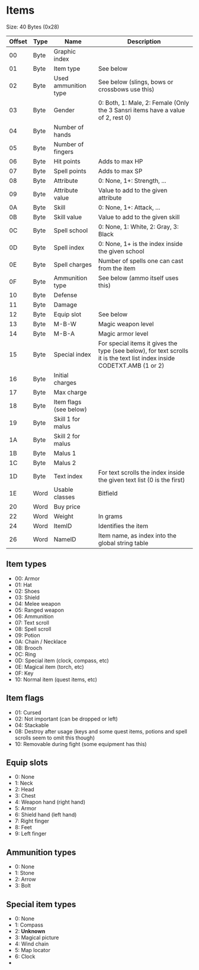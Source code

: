 # Items


Size: 40 Bytes (0x28)

Offset | Type | Name | Description
--- | --- | --- | ---
00 | Byte | Graphic index |
01 | Byte | Item type | See below
02 | Byte | Used ammunition type | See below (slings, bows or crossbows use this)
03 | Byte | Gender | 0: Both, 1: Male, 2: Female (Only the 3 Sansri items have a value of 2, rest 0)
04 | Byte | Number of hands |
05 | Byte | Number of fingers |
06 | Byte | Hit points | Adds to max HP
07 | Byte | Spell points | Adds to max SP
08 | Byte | Attribute | 0: None, 1+: Strength, ...
09 | Byte | Attribute value | Value to add to the given attribute
0A | Byte | Skill | 0: None, 1+: Attack, ...
0B | Byte | Skill value | Value to add to the given skill
0C | Byte | Spell school | 0: None, 1: White, 2: Gray, 3: Black
0D | Byte | Spell index | 0: None, 1+ is the index inside the given school
0E | Byte | Spell charges | Number of spells one can cast from the item
0F | Byte | Ammunition type | See below (ammo itself uses this)
10 | Byte | Defense |
11 | Byte | Damage |
12 | Byte | Equip slot | See below
13 | Byte | M-B-W | Magic weapon level
14 | Byte | M-B-A | Magic armor level
15 | Byte | Special index | For special items it gives the type (see below), for text scrolls it is the text list index inside CODETXT.AMB (1 or 2)
16 | Byte | Initial charges |
17 | Byte | Max charge
18 | Byte | Item flags (see below)
19 | Byte | Skill 1 for malus |
1A | Byte | Skill 2 for malus |
1B | Byte | Malus 1
1C | Byte | Malus 2
1D | Byte | Text index | For text scrolls the index inside the given text list (0 is the first)
1E | Word | Usable classes | Bitfield
20 | Word | Buy price |
22 | Word | Weight | In grams
24 | Word | ItemID | Identifies the item
26 | Word | NameID | Item name, as index into the global string table

## Item types

- 00: Armor
- 01: Hat
- 02: Shoes
- 03: Shield
- 04: Melee weapon
- 05: Ranged weapon
- 06: Ammunition
- 07: Text scroll
- 08: Spell scroll
- 09: Potion
- 0A: Chain / Necklace
- 0B: Brooch
- 0C: Ring
- 0D: Special item (clock, compass, etc)
- 0E: Magical item (torch, etc)
- 0F: Key
- 10: Normal item (quest items, etc)

## Item flags

- 01: Cursed
- 02: Not important (can be dropped or left)
- 04: Stackable
- 08: Destroy after usage (keys and some quest items, potions and spell scrolls seem to omit this though)
- 10: Removable during fight (some equipment has this)

## Equip slots

- 0: None
- 1: Neck
- 2: Head
- 3: Chest
- 4: Weapon hand (right hand)
- 5: Armor
- 6: Shield hand (left hand)
- 7: Right finger
- 8: Feet
- 9: Left finger

## Ammunition types

- 0: None
- 1: Stone
- 2: Arrow
- 3: Bolt

## Special item types

- 0: None
- 1: Compass
- 2: **Unknown**
- 3: Magical picture
- 4: Wind chain
- 5: Map locator
- 6: Clock
- 
